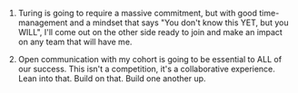 1. Turing is going to require a massive commitment, but with good time-management and a mindset that says "You don't know this YET, but you WILL", I'll come out on the other side ready to join and make an impact on any team that will have me.

2. Open communication with my cohort is going to be essential to ALL of our success. This isn't a competition, it's a collaborative experience. Lean into that. Build on that. Build one another up.
